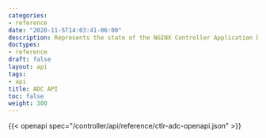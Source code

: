 ```yaml
---
categories:
- reference
date: "2020-11-5T14:03:41-06:00"
description: Represents the state of the NGINX Controller Application Delivery REST API
doctypes:
- reference
draft: false
layout: api
tags:
- api
title: ADC API
toc: false
weight: 300
---
```


{{< openapi spec="/controller/api/reference/ctlr-adc-openapi.json" >}}
